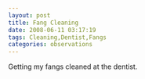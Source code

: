```yaml
---
layout: post
title: Fang Cleaning
date: 2008-06-11 03:17:19
tags: Cleaning,Dentist,Fangs
categories: observations
---
```


Getting my fangs cleaned at the dentist.






